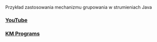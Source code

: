 Przykład zastosowania mechanizmu grupowania w strumieniach Java

### [YouTube](https://youtu.be/WweWYyo2qss)
### [KM Programs](https://km-programs.pl/)